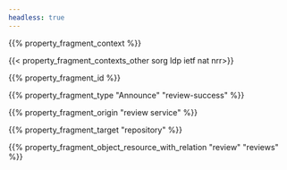 ```yaml
---
headless: true
---
```


{{% property_fragment_context %}}

{{< property_fragment_contexts_other sorg ldp ietf nat nrr>}}

{{% property_fragment_id %}}

{{% property_fragment_type "Announce" "review-success" %}}

{{% property_fragment_origin "review service" %}}

{{% property_fragment_target "repository" %}}

{{% property_fragment_object_resource_with_relation "review" "reviews" %}}


